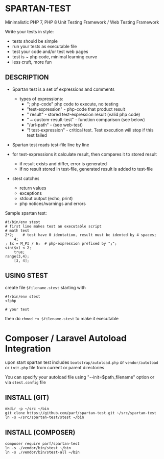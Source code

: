 SPARTAN-TEST
============

Minimalistic PHP 7, PHP 8 Unit Testing Framework / Web Testing Framework

Write your tests in style:
* tests should be simple
* run your tests as executable file
* test your code and/or test web pages
* test is ~ php code, minimal learning curve
* less cruft, more fun

DESCRIPTION
-----------
* Spartan test is a set of expressions and comments
    - types of expressions:
        + "; php-code" php code to execute, no testing
        + "test-expression" - php-code that product result
        + "    result" - stored test-expression result (valid php code)
        + "    ~ custom-result-test" - function comparison (see below)
        + "/url-path" - (see web-test)
        + "! test-expression" - critical test. Test execution will stop if this test failed

* Spartan test reads test-file line by line

* for test-expressions it calculate result, then compares it to stored result
    - if result exists and differ, error is generated
    - if no result stored in test-file, generated result is added to test-file

* stest catches 
    - return values
    - exceptions
    - stdout output (echo, print)
    - php notices/warnings and errors

Sample spartan test:
```
#!/bin/env stest
# first line makes test an executable script
# math test
2*2;    # test have 0 identation, result must be idented by 4 spaces;
    4;
; $x = M_PI / 6;  # php-expression prefixed by ";";
sin($x) < 2;
    true;
range(3,4);
    [3, 4];
```

USING STEST
-----------
create file `$filename.stest` starting with
```
#!/bin/env stest
<?php

# your test
```

then do `chmod +x $filename.stest` to make it executable


# Composer / Laravel Autoload Integration
upon start spartan test includes `bootstrap/autoload.php` or `vendor/autoload` or `init.php` file from current or parent directories

You can specify your autoload file using "--init=$path_filename" option or via `stest.config` file


INSTALL (GIT)
-------
    mkdir -p ~/src ~/bin
    git clone https://github.com/parf/spartan-test.git ~/src/spartan-test
    ln -s ~/src/spartan-test/stest ~/bin


INSTALL (COMPOSER)
-------
    composer require parf/spartan-test
    ln -s ./vendor/bin/stest ~/bin
    ln -s ./vendor/bin/stest-all ~/bin
